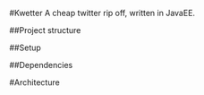 #Kwetter
A cheap twitter rip off, written in JavaEE.

##Project structure

##Setup

##Dependencies

#Architecture
